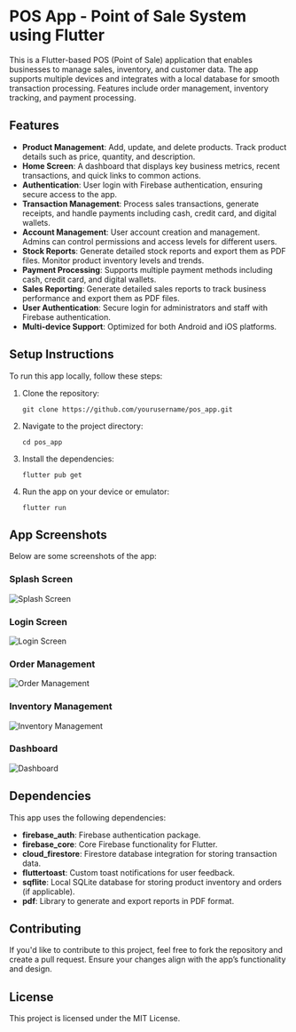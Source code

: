 <body>

  <h1>POS App - Point of Sale System using Flutter</h1>
  <p>This is a Flutter-based POS (Point of Sale) application that enables businesses to manage sales, inventory, and customer data. The app supports multiple devices and integrates with a local database for smooth transaction processing. Features include order management, inventory tracking, and payment processing.</p>

  <h2>Features</h2>
  <ul>
    <li><strong>Product Management</strong>: Add, update, and delete products. Track product details such as price, quantity, and description.</li>
    <li><strong>Home Screen</strong>: A dashboard that displays key business metrics, recent transactions, and quick links to common actions.</li>
    <li><strong>Authentication</strong>: User login with Firebase authentication, ensuring secure access to the app.</li>
    <li><strong>Transaction Management</strong>: Process sales transactions, generate receipts, and handle payments including cash, credit card, and digital wallets.</li>
    <li><strong>Account Management</strong>: User account creation and management. Admins can control permissions and access levels for different users.</li>
    <li><strong>Stock Reports</strong>: Generate detailed stock reports and export them as PDF files. Monitor product inventory levels and trends.</li>
    <li><strong>Payment Processing</strong>: Supports multiple payment methods including cash, credit card, and digital wallets.</li>
    <li><strong>Sales Reporting</strong>: Generate detailed sales reports to track business performance and export them as PDF files.</li>
    <li><strong>User Authentication</strong>: Secure login for administrators and staff with Firebase authentication.</li>
    <li><strong>Multi-device Support</strong>: Optimized for both Android and iOS platforms.</li>
  </ul>

  <h2>Setup Instructions</h2>
  <p>To run this app locally, follow these steps:</p>
  <ol>
    <li>Clone the repository:</li>
    <pre><code>git clone https://github.com/yourusername/pos_app.git</code></pre>
    <li>Navigate to the project directory:</li>
    <pre><code>cd pos_app</code></pre>
    <li>Install the dependencies:</li>
    <pre><code>flutter pub get</code></pre>
    <li>Run the app on your device or emulator:</li>
    <pre><code>flutter run</code></pre>
  </ol>

  <h2>App Screenshots</h2>
  <p>Below are some screenshots of the app:</p>

  <div class="screenshot-section">
    <div class="screenshot">
      <h3>Splash Screen</h3>
      <img src="![splash_screen](https://github.com/user-attachments/assets/88c7b01e-e4c3-4fed-9aa7-201c54b0b556)" alt="Splash Screen">
    </div>
    <div class="screenshot">
      <h3>Login Screen</h3>
      <img src="assets/screenshots/login_screen.jpg" alt="Login Screen">
    </div>
    <div class="screenshot">
      <h3>Order Management</h3>
      <img src="assets/screenshots/order_management.jpg" alt="Order Management">
    </div>
    <div class="screenshot">
      <h3>Inventory Management</h3>
      <img src="assets/screenshots/inventory_management.jpg" alt="Inventory Management">
    </div>
    <div class="screenshot">
      <h3>Dashboard</h3>
      <img src="assets/screenshots/dashboard.jpg" alt="Dashboard">
    </div>
  </div>

  <h2>Dependencies</h2>
  <p>This app uses the following dependencies:</p>
  <ul>
    <li><b>firebase_auth</b>: Firebase authentication package.</li>
    <li><b>firebase_core</b>: Core Firebase functionality for Flutter.</li>
    <li><b>cloud_firestore</b>: Firestore database integration for storing transaction data.</li>
    <li><b>fluttertoast</b>: Custom toast notifications for user feedback.</li>
    <li><b>sqflite</b>: Local SQLite database for storing product inventory and orders (if applicable).</li>
    <li><b>pdf</b>: Library to generate and export reports in PDF format.</li>
  </ul>

  <h2>Contributing</h2>
  <p>If you'd like to contribute to this project, feel free to fork the repository and create a pull request. Ensure your changes align with the app’s functionality and design.</p>

  <h2>License</h2>
  <p>This project is licensed under the MIT License.</p>

</body>
